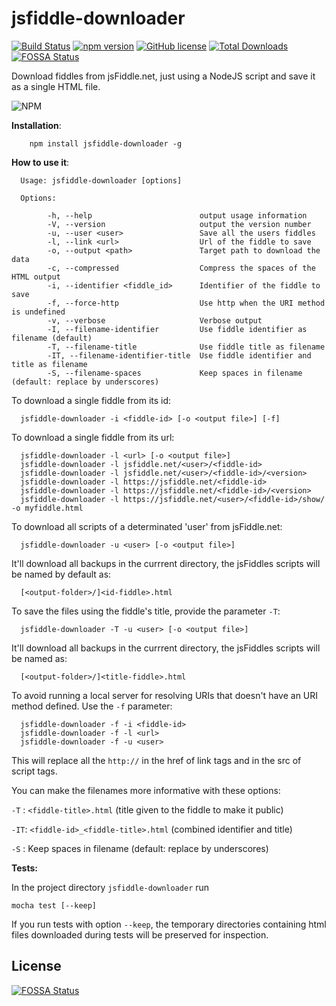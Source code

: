 # jsfiddle-downloader
[![Build Status](https://travis-ci.org/facundovictor/jsfiddle-downloader.svg?branch=master)](https://travis-ci.org/facundovictor/jsfiddle-downloader) [![npm version](https://badge.fury.io/js/jsfiddle-downloader.svg)](https://badge.fury.io/js/jsfiddle-downloader) [![GitHub license](https://img.shields.io/badge/license-MIT-blue.svg)](https://raw.githubusercontent.com/facundovictor/jsfiddle-downloader/master/LICENSE) [![Total Downloads](https://img.shields.io/npm/dt/jsfiddle-downloader.svg)](https://npm-stat.com/charts.html?package=jsfiddle-downloader)
[![FOSSA Status](https://app.fossa.io/api/projects/git%2Bgithub.com%2Ffacundovictor%2Fjsfiddle-downloader.svg?type=shield)](https://app.fossa.io/projects/git%2Bgithub.com%2Ffacundovictor%2Fjsfiddle-downloader?ref=badge_shield)

Download fiddles from jsFiddle.net, just using a NodeJS script and save it as a single HTML file.

![NPM](https://nodei.co/npm/jsfiddle-downloader.png?compact=true)

**Installation**:

```
    npm install jsfiddle-downloader -g
```

**How to use it**:

```
  Usage: jsfiddle-downloader [options]

  Options:

        -h, --help                        output usage information
        -V, --version                     output the version number
        -u, --user <user>                 Save all the users fiddles
        -l, --link <url>                  Url of the fiddle to save
        -o, --output <path>               Target path to download the data
        -c, --compressed                  Compress the spaces of the HTML output
        -i, --identifier <fiddle_id>      Identifier of the fiddle to save
        -f, --force-http                  Use http when the URI method is undefined
        -v, --verbose                     Verbose output
        -I, --filename-identifier         Use fiddle identifier as filename (default)
        -T, --filename-title              Use fiddle title as filename
        -IT, --filename-identifier-title  Use fiddle identifier and title as filename
        -S, --filename-spaces             Keep spaces in filename (default: replace by underscores)
```

To download a single fiddle from its id:

```
  jsfiddle-downloader -i <fiddle-id> [-o <output file>] [-f]
```

To download a single fiddle from its url:

```
  jsfiddle-downloader -l <url> [-o <output file>]
  jsfiddle-downloader -l jsfiddle.net/<user>/<fiddle-id>
  jsfiddle-downloader -l jsfiddle.net/<user>/<fiddle-id>/<version>
  jsfiddle-downloader -l https://jsfiddle.net/<fiddle-id>
  jsfiddle-downloader -l https://jsfiddle.net/<fiddle-id>/<version>
  jsfiddle-downloader -l https://jsfiddle.net/<user>/<fiddle-id>/show/ -o myfiddle.html
```

To download all scripts of a determinated 'user' from jsFiddle.net:

```
  jsfiddle-downloader -u <user> [-o <output file>]
```

It'll download all backups in the currrent directory, the jsFiddles scripts will be named by default as:

```
  [<output-folder>/]<id-fiddle>.html
```

To save the files using the fiddle's title, provide the parameter `-T`:

```
  jsfiddle-downloader -T -u <user> [-o <output file>]
```

It'll download all backups in the currrent directory, the jsFiddles scripts will be named as:

```
  [<output-folder>/]<title-fiddle>.html
```

To avoid running a local server for resolving URIs that doesn't have an URI method defined. Use the `-f` parameter:

```
  jsfiddle-downloader -f -i <fiddle-id>
  jsfiddle-downloader -f -l <url>
  jsfiddle-downloader -f -u <user>
```

This will replace all the `http://` in the href of link tags and in the src of script tags.

You can make the filenames more informative with these options:

`-T` : `<fiddle-title>.html` (title given to the fiddle to make it public)

`-IT`: `<fiddle-id>_<fiddle-title>.html` (combined identifier and title)

`-S` : Keep spaces in filename (default: replace by underscores)

**Tests:**

In the project directory `jsfiddle-downloader` run

`mocha test [--keep]`

If you run tests with option `--keep`, the temporary directories containing
html files downloaded during tests will be preserved for inspection.


## License
[![FOSSA Status](https://app.fossa.io/api/projects/git%2Bgithub.com%2Ffacundovictor%2Fjsfiddle-downloader.svg?type=large)](https://app.fossa.io/projects/git%2Bgithub.com%2Ffacundovictor%2Fjsfiddle-downloader?ref=badge_large)
